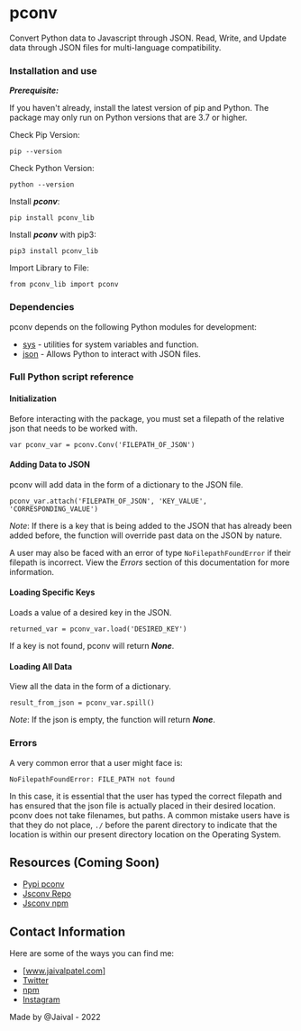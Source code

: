 # pconv
Convert Python data to Javascript through JSON. Read, Write, and Update data through JSON files for multi-language compatibility.

### Installation and use

***Prerequisite:***

If you haven't already, install the latest version of pip and Python. The package may only run on Python versions that are 3.7 or higher.

Check Pip Version:
```
pip --version
```

Check Python Version:

```
python --version
```

Install ***pconv***:

```
pip install pconv_lib
```

Install ***pconv*** with pip3: 

```
pip3 install pconv_lib
```

Import Library to File: 
```
from pconv_lib import pconv
```

### Dependencies

pconv depends on the following Python modules for development:

* [sys](https://docs.python.org/3/library/sys.html) - utilities for system variables and function.
* [json](https://docs.python.org/3/library/json.html) - Allows Python to interact with JSON files.

### Full Python script reference


#### Initialization

Before interacting with the package, you must set a filepath of the relative json that needs to be worked with.

```
var pconv_var = pconv.Conv('FILEPATH_OF_JSON')
```


#### Adding Data to JSON

pconv will add data in the form of a dictionary to the JSON file.

```
pconv_var.attach('FILEPATH_OF_JSON', 'KEY_VALUE', 'CORRESPONDING_VALUE')
```

*Note*: If there is a key that is being added to the JSON that has already been added before, the function will override past data on the JSON by nature.

A user may also be faced with an error of type `NoFilepathFoundError` if their filepath is incorrect. View the *Errors* section of this documentation for more information.


#### Loading Specific Keys

Loads a value of a desired key in the JSON.

```
returned_var = pconv_var.load('DESIRED_KEY')
```

If a key is not found, pconv will return ***None***.

#### Loading All Data
View all the data in the form of a dictionary.

```
result_from_json = pconv_var.spill()
```

*Note*: If the json is empty, the function will return ***None***.

### Errors

A very common error that a user might face is: 

```
NoFilepathFoundError: FILE_PATH not found
```
In this case, it is essential that the user has typed the correct filepath and has ensured that the json file is actually placed in their desired location. pconv does not take filenames, but paths. A common mistake users have is that they do not place, `./` before the parent directory to indicate that the location is within our present directory location on the Operating System.


## Resources (Coming Soon)
- [Pypi pconv](https://pypi.org/project/pconv-lib/0.0.3/)
- [Jsconv Repo](https://github.com/GEEGABYTE1/jsconv)
- [Jsconv npm](https://www.npmjs.com/package/jsconv)



## Contact Information
Here are some of the ways you can find me:
 - [www.jaivalpatel.com]
 - [Twitter](https://twitter.com/patjaival)
 - [npm](https://www.npmjs.com/~jaivalpatel1)
 - [Instagram](https://www.instagram.com/jaivalpatelll/)

Made by @Jaival - 2022
